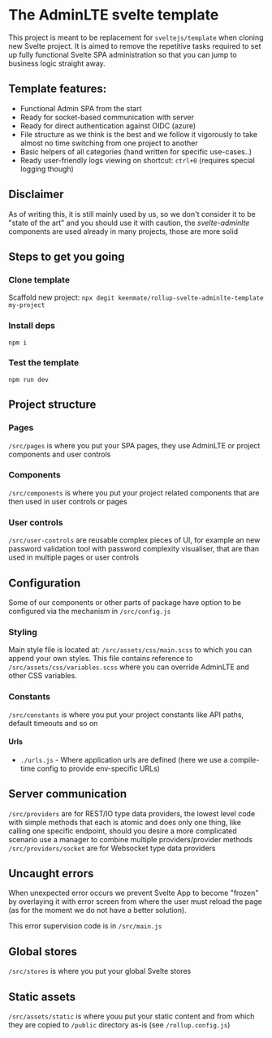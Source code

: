 # The AdminLTE svelte template
This project is meant to be replacement for `sveltejs/template` when cloning new Svelte project.
It is aimed to remove the repetitive tasks required to set up fully functional Svelte SPA administration so that you can jump to business logic straight away.

## Template features:
- Functional Admin SPA from the start
- Ready for socket-based communication with server
- Ready for direct authentication against OIDC (azure)
- File structure as we think is the best and we follow it vigorously to take almost no time switching from one project to another
- Basic helpers of all categories (hand written for specific use-cases..)
- Ready user-friendly logs viewing on shortcut: `ctrl+0` (requires special logging though)

## Disclaimer
As of writing this, it is still mainly used by us, so we don't consider it to be "state of the art" and you should use it with caution, the _svelte-adminlte_ components are used already in many projects, those are more solid 

## Steps to get you going

### Clone template
Scaffold new project: `npx degit keenmate/rollup-svelte-adminlte-template my-project`

### Install deps
`npm i`

### Test the template
`npm run dev`

## Project structure

### Pages
`/src/pages` is where you put your SPA pages, they use AdminLTE or project components and user controls

### Components 
`/src/components` is where you put your project related components that are then used in user controls or pages

### User controls
`/src/user-controls` are reusable complex pieces of UI, for example an new password validation tool with password complexity visualiser, that are than used in multiple pages or user controls

## Configuration
Some of our components or other parts of package have option to be configured via the mechanism in `/src/config.js`

### Styling
Main style file is located at: `/src/assets/css/main.scss` to which you can append your own styles.
This file contains reference to `/src/assets/css/variables.scss` where you can override AdminLTE and other CSS variables.

### Constants
`/src/constants` is where you put your project constants like API paths, default timeouts and so on

#### Urls
- `./urls.js` - Where application urls are defined (here we use a compile-time config to provide env-specific URLs)

## Server communication
`/src/providers` are for REST/IO type data providers, the lowest level code with simple methods that each is atomic and does only one thing, like calling one specific endpoint, should you desire a more complicated scenario use a manager to combine multiple providers/provider methods
`/src/providers/socket` are for Websocket type data providers

## Uncaught errors
When unexpected error occurs we prevent Svelte App to become "frozen" by overlaying it with error screen from where the user must reload the page (as for the moment we do not have a better solution).
  
This error supervision code is in `/src/main.js`

## Global stores
`/src/stores` is where you put your global Svelte stores

## Static assets
`/src/assets/static` is where youu put your static content and from which they are copied to `/public` directory as-is (see `/rollup.config.js`)
